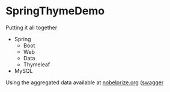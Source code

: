# SpringThymeDemo

Putting it all together
* Spring
  * Boot
  * Web
  * Data
  * Thymeleaf
* MySQL

Using the aggregated data available at [nobelprize.org](https://www.nobelprize.org/about/developer-zone-2/) ([swagger](https://app.swaggerhub.com/apis/NobelMedia/NobelMasterData/2.1)